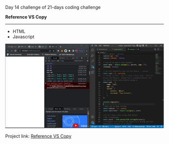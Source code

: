 Day 14 challenge of 21-days coding challenge

**Reference VS Copy**
****

* HTML
* Javascript

![Day 14 Challenge](./referenceVsCopy.jpg "Slide In")


Project link: [Reference VS Copy](https://smtoyedeji.github.io/reference-vs-copy/)
